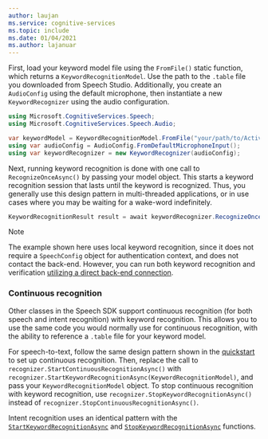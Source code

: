 ```yaml
---
author: laujan
ms.service: cognitive-services
ms.topic: include
ms.date: 01/04/2021
ms.author: lajanuar
---
```


First, load your keyword model file using the `FromFile()` static function, which returns a `KeywordRecognitionModel`. Use the path to the `.table` file you downloaded from Speech Studio. Additionally, you create an `AudioConfig` using the default microphone, then instantiate a new `KeywordRecognizer` using the audio configuration.

```csharp
using Microsoft.CognitiveServices.Speech;
using Microsoft.CognitiveServices.Speech.Audio;

var keywordModel = KeywordRecognitionModel.FromFile("your/path/to/Activate_device.table");
using var audioConfig = AudioConfig.FromDefaultMicrophoneInput();
using var keywordRecognizer = new KeywordRecognizer(audioConfig);
```

Next, running keyword recognition is done with one call to `RecognizeOnceAsync()` by passing your model object. This starts a keyword recognition session that lasts until the keyword is recognized. Thus, you generally use this design pattern in multi-threaded applications, or in use cases where you may be waiting for a wake-word indefinitely.

```csharp
KeywordRecognitionResult result = await keywordRecognizer.RecognizeOnceAsync(keywordModel);
```

> [!NOTE]
> The example shown here uses local keyword recognition, since it does not require a `SpeechConfig` 
object for authentication context, and does not contact the back-end. However, you can run both keyword recognition and verification [utilizing a direct back-end connection](../../../tutorial-voice-enable-your-bot-speech-sdk.md#view-the-source-code-that-enables-keyword).

### Continuous recognition

Other classes in the Speech SDK support continuous recognition (for both speech and intent recognition) with keyword recognition. This allows you to use the same code you would normally use for continuous recognition, with the ability to reference a `.table` file for your keyword model.

For speech-to-text, follow the same design pattern shown in the [quickstart](../../../get-started-speech-to-text.md?pivots=programming-language-csharp&tabs=script%2cbrowser%2cwindowsinstall#continuous-recognition) to set up continuous recognition. Then, replace the call to `recognizer.StartContinuousRecognitionAsync()` with `recognizer.StartKeywordRecognitionAsync(KeywordRecognitionModel)`, and pass your `KeywordRecognitionModel` object. To stop continuous recognition with keyword recognition, use `recognizer.StopKeywordRecognitionAsync()` instead of `recognizer.StopContinuousRecognitionAsync()`.

Intent recognition uses an identical pattern with the [`StartKeywordRecognitionAsync`](/dotnet/api/microsoft.cognitiveservices.speech.intent.intentrecognizer.startkeywordrecognitionasync#Microsoft_CognitiveServices_Speech_Intent_IntentRecognizer_StartKeywordRecognitionAsync_Microsoft_CognitiveServices_Speech_KeywordRecognitionModel_) and [`StopKeywordRecognitionAsync`](/dotnet/api/microsoft.cognitiveservices.speech.intent.intentrecognizer.stopkeywordrecognitionasync#Microsoft_CognitiveServices_Speech_Intent_IntentRecognizer_StopKeywordRecognitionAsync) functions.
